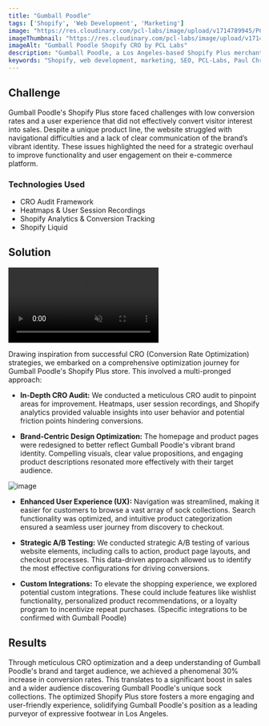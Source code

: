 ```yaml
---
title: "Gumball Poodle"
tags: ['Shopify', 'Web Development', 'Marketing']
image: "https://res.cloudinary.com/pcl-labs/image/upload/v1714789945/PCL-Labs/Gumball_Poodle_Featured_izz3em.webp"
imageThumbnail: "https://res.cloudinary.com/pcl-labs/image/upload/v1714791178/PCL-Labs/Gumball_Poodle_vndsnm.webp"
imageAlt: "Gumball Poodle Shopify CRO by PCL Labs"
description: "Gumball Poodle, a Los Angeles-based Shopify Plus merchant known for its quirky and eye-catching socks, desired to transform their online store into a conversion powerhouse. They sought a strategic partner to implement a data-driven approach, maximizing sales of their unique and expressive sock collections"
keywords: "Shopify, web development, marketing, SEO, PCL-Labs, Paul Chris Luke"
---
```


## Challenge

Gumball Poodle's Shopify Plus store faced challenges with low conversion rates and a user experience that did not effectively convert visitor interest into sales. Despite a unique product line, the website struggled with navigational difficulties and a lack of clear communication of the brand’s vibrant identity. These issues highlighted the need for a strategic overhaul to improve functionality and user engagement on their e-commerce platform.

### Technologies Used

* CRO Audit Framework
* Heatmaps & User Session Recordings
* Shopify Analytics & Conversion Tracking
* Shopify Liquid

## Solution

<video controls autoplay loop muted playsinline class="w-full">
  <source src="https://res.cloudinary.com/pcl-labs/video/upload/v1715351986/PCL-Labs/Gumball_Poodle__The_Original_Statement_Socks_-_1080p_hsnqux.mp4" type="video/mp4">
  Your browser does not support the video tag.
</video>

Drawing inspiration from successful CRO (Conversion Rate Optimization) strategies, we embarked on a comprehensive optimization journey for Gumball Poodle's Shopify Plus store. This involved a multi-pronged approach:

* **In-Depth CRO Audit:**  We conducted a meticulous CRO audit to pinpoint areas for improvement. Heatmaps, user session recordings, and Shopify analytics provided valuable insights into user behavior and potential friction points hindering conversions.

* **Brand-Centric Design Optimization:**  The homepage and product pages were redesigned to better reflect Gumball Poodle's vibrant brand identity. Compelling visuals, clear value propositions, and engaging product descriptions resonated more effectively with their target audience.

![image](https://res.cloudinary.com/pcl-labs/image/upload/v1715352430/PCL-Labs/gumbal_site_cart_buhtkj.webp)

* **Enhanced User Experience (UX):**  Navigation was streamlined, making it easier for customers to browse a vast array of sock collections. Search functionality was optimized, and intuitive product categorization ensured a seamless user journey from discovery to checkout.

* **Strategic A/B Testing:**  We conducted strategic A/B testing of various website elements, including calls to action, product page layouts, and checkout processes. This data-driven approach allowed us to identify the most effective configurations for driving conversions.

* **Custom Integrations:**  To elevate the shopping experience, we explored potential custom integrations. These could include features like wishlist functionality, personalized product recommendations, or a loyalty program to incentivize repeat purchases. (Specific integrations to be confirmed with Gumball Poodle)

## Results

Through meticulous CRO optimization and a deep understanding of Gumball Poodle's brand and target audience, we achieved a phenomenal 30% increase in conversion rates. This translates to a significant boost in sales and a wider audience discovering Gumball Poodle's unique sock collections. The optimized Shopify Plus store fosters a more engaging and user-friendly experience, solidifying Gumball Poodle's position as a leading purveyor of expressive footwear in Los Angeles.